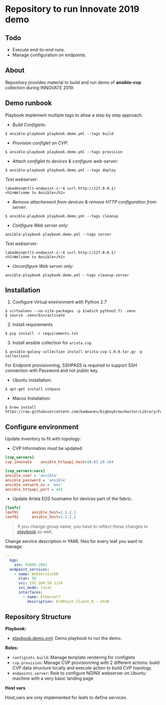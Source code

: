 # Repository to run Innovate 2019 demo

## Todo

- Execute end-to-end runs.
- Manage configuration on endpoints.

## About

Repository provides material to build and run demo of __ansible-cvp__ collection during INNOVATE 2019.

## Demo runbook

Playbook implement multiple tags to allow a step by step approach:

- _Build Configlets_:
```shell
$ ansible-playbook playbook.demo.yml --tags build
```

- _Provision configlet on CVP_:
```shell
$ ansible-playbook playbook.demo.yml --tags provision
```

- _Attach configlet to devices & configure web-server_:
```shell
$ ansible-playbook playbook.demo.yml --tags deploy
```

_Test webserver:_

```shell
labadmin@ctl1-endpoint-z:~$ curl http://127.0.0.1/
<h1>Welcome to Ansible</h1>
```

- _Remove attachement from devices & remove HTTP configuration from server_:
```shell
$ ansible-playbook playbook.demo.yml --tags cleanup
```

- _Configure Web server only_:

```shell
ansible-playbook playbook.demo.yml --tags server
```

_Test webserver:_

```shell
labadmin@ctl1-endpoint-z:~$ curl http://127.0.0.1/
<h1>Welcome to Ansible</h1>
```

- _Unconfigure Web server only_:

```shell
ansible-playbook playbook.demo.yml --tags cleanup-server
```


## Installation

1. Configure Virtual environment with Python 2.7

```shell
$ virtualenv --no-site-packages -p $(which python2.7) .venv
$ source .venv/bin/activate
```

2. Install requirements

```
$ pip install -r requirements.txt
```

3. Install ansible collection for `arista.cvp`

```shell
$ ansible-galaxy collection install arista-cvp-1.0.0.tar.gz -p collections
```

For Endpoint provisionning, SSHPASS is required to support SSH connection with Password and not public key.

- Ubuntu installation:

```shell
$ apt-get install sshpass
```

- Macos Installation:

```shell
$ brew install https://raw.githubusercontent.com/kadwanev/bigboybrew/master/Library/Formula/sshpass.rb
```

## Configure environment

Update inventory to fit with topology:

- CVP Information must be updated:

```ini
[cvp_servers]
cvp_innovate    ansible_httpapi_host=10.83.28.164

[cvp_servers:vars]
ansible_user = 'ansible'
ansible_password = 'ansible'
ansible_network_os = 'eos'
ansible_httpapi_port = 443
```

- Update Arista EOS hostname for devices part of the fabric.

```ini
[leafs]
leaf01      ansible_host=1.1.2.1
leaf02      ansible_host=1.1.2.2
```

> If you change group name, you have to reflect these changes to [playbook]() as well.

Change service description in YAML files for every leaf you want to manage:

```yaml
---
  bgp:
    asn: 65080.2001
  endpoint_services:
    - name: WebService50
      vlan: 50
      svi: 192.168.50.1/24
      svi_mode: local
      interfaces:
        - name: Ethernet7
          description: EndPoint_Client_A - eth0
```

## Repository Structure

__Playbook:__

- [playbook.demo.yml](playbook.demo.yml): Demo playbook to run the demo.

__Roles:__

- `configlets.build`: Manage template rendering for configlets
- `cvp.provision`: Manage CVP provisionning with 2 different actions: build CVP data structure locally and execute action to build CVP topology.
- `endpoints.server`: Role to configure NGINX webserver on Ubuntu machine with a very basic landing page

__Host vars__

Host_vars are only implemented for leafs to define services.
